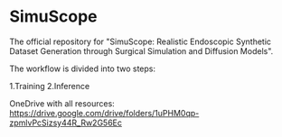 # SimuScope
The official repository for "SimuScope: Realistic Endoscopic Synthetic Dataset Generation through Surgical Simulation and Diffusion Models".

The workflow is divided into two steps:

1.Training
2.Inference

OneDrive with all resources:
https://drive.google.com/drive/folders/1uPHM0qp-zpmlvPcSizsy44R_Rw2G56Ec